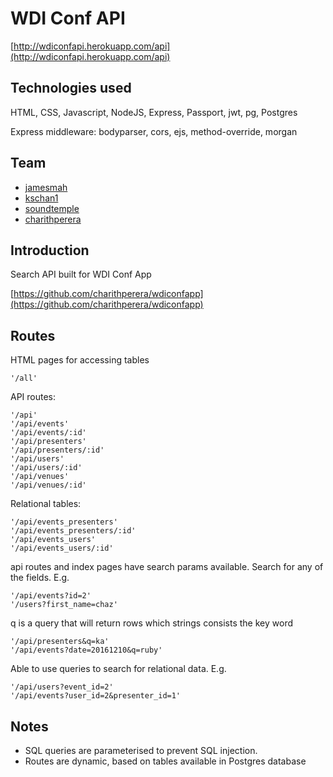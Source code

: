 # WDI Conf API
[http://wdiconfapi.herokuapp.com/api](http://wdiconfapi.herokuapp.com/api)

## Technologies used
HTML, CSS, Javascript, NodeJS, Express, Passport, jwt, pg, Postgres

Express middleware: bodyparser, cors, ejs, method-override, morgan

## Team
* [jamesmah](https://github.com/jamesmah)
* [kschan1](https://github.com/kschan1)
* [soundtemple](https://github.com/soundtemple)
* [charithperera](https://github.com/charithperera)

## Introduction

Search API built for WDI Conf App

[https://github.com/charithperera/wdiconfapp](https://github.com/charithperera/wdiconfapp)

## Routes

HTML pages for accessing tables
```
'/all'
```

API routes:
```
'/api'
'/api/events'
'/api/events/:id'
'/api/presenters'
'/api/presenters/:id'
'/api/users'
'/api/users/:id'
'/api/venues'
'/api/venues/:id'
```
Relational tables:
```
'/api/events_presenters'
'/api/events_presenters/:id'
'/api/events_users'
'/api/events_users/:id'
```

api routes and index pages have search params available. Search for any of the fields. E.g.
```
'/api/events?id=2'
'/users?first_name=chaz'
```
q is a query that will return rows which strings consists the key word

```
'/api/presenters&q=ka'
'/api/events?date=20161210&q=ruby'
```
Able to use queries to search for relational data. E.g.

```
'/api/users?event_id=2'
'/api/events?user_id=2&presenter_id=1'
```
## Notes
* SQL queries are parameterised to prevent SQL injection.
* Routes are dynamic, based on tables available in Postgres database
